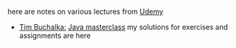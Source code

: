 here are notes on various lectures from [Udemy](https://www.udemy.com/)

* [Tim Buchalka:](https://www.udemy.com/java-the-complete-java-developer-course/learn/lecture/6958986#overview)
[Java masterclass](https://www.udemy.com/java-the-complete-java-developer-course/learn/lecture/6958986#overview) 
my solutions for exercises and assignments are here
